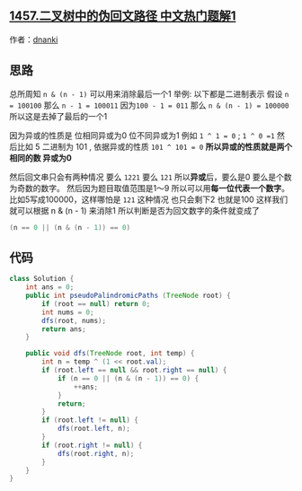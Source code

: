 ## [1457.二叉树中的伪回文路径 中文热门题解1](https://leetcode.cn/problems/pseudo-palindromic-paths-in-a-binary-tree/solutions/100000/wei-yun-suan-jie-fa-by-dnanki)

作者：[dnanki](https://leetcode.cn/u/dnanki)

## 思路

总所周知 `n & (n - 1)` 可以用来消除最后一个1
举例: 以下都是二进制表示
假设 `n = 100100` 那么 `n - 1 = 100011`  因为`100 - 1 = 011`
那么 `n & (n - 1) = 100000`  所以这是去掉了最后的一个1

因为异或的性质是 位相同异或为0 位不同异或为1 例如 `1 ^ 1 = 0` ; `1 ^ 0 =1`
然后比如 5 二进制为 101 , 依据异或的性质 `101 ^ 101 = 0`
**所以异或的性质就是两个相同的数 异或为0**

然后回文串只会有两种情况 要么 `1221` 要么 `121` 所以**异或**后，要么是0 要么是个数为奇数的数字。
然后因为题目取值范围是1～9 所以可以用**每一位代表一个数字**。
比如5写成100000，这样哪怕是 `121` 这种情况 也只会剩下2 也就是100
这样我们就可以根据 n & (n - 1) 来消除1 所以判断是否为回文数字的条件就变成了
```java
(n == 0 || (n & (n - 1)) == 0)
```

## 代码

```java
class Solution {
    int ans = 0;
    public int pseudoPalindromicPaths (TreeNode root) {
        if (root == null) return 0;
        int nums = 0;
        dfs(root, nums);
        return ans;
    }

    public void dfs(TreeNode root, int temp) {
        int n = temp ^ (1 << root.val);
        if (root.left == null && root.right == null) {
            if (n == 0 || (n & (n - 1)) == 0) {
                ++ans;
            }
            return;
        }
        if (root.left != null) {
            dfs(root.left, n);
        }
        if (root.right != null) {
            dfs(root.right, n);
        }
    }
}
```